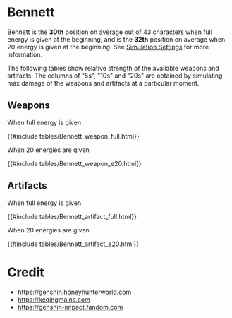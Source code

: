 # Bennett

Bennett is the **30th** position on average out of 43
characters when full energy is given at the beginning, and is the
**32th** position on average when 20 energy is given at the
beginning. See [Simulation Settings](./simulation_settings.md) for more
information.

The following tables show relative strength of the available weapons and
artifacts. The columns of "5s", "10s" and "20s" are obtained by
simulating max damage of the weapons and artifacts at a particular
moment.

## Weapons

When full energy is given

{{#include tables/Bennett_weapon_full.html}}

When 20 energies are given

{{#include tables/Bennett_weapon_e20.html}}

## Artifacts

When full energy is given

{{#include tables/Bennett_artifact_full.html}}

When 20 energies are given

{{#include tables/Bennett_artifact_e20.html}}

# Credit

- <https://genshin.honeyhunterworld.com>
- <https://keqingmains.com>
- <https://genshin-impact.fandom.com>
